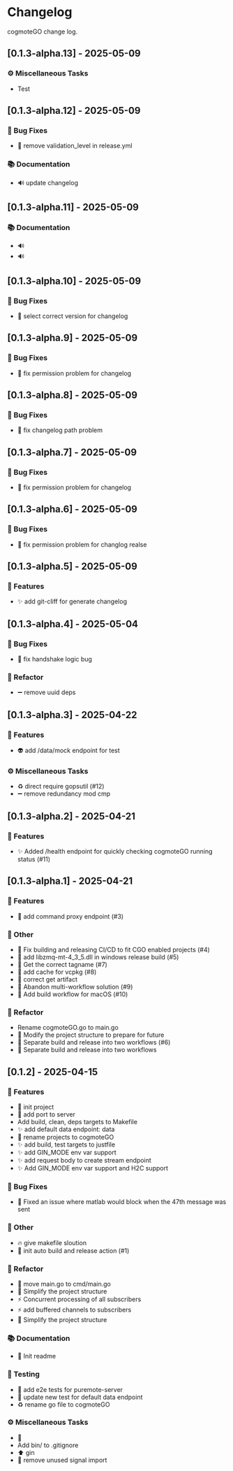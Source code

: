 # Changelog

cogmoteGO change log.

## [0.1.3-alpha.13] - 2025-05-09

### ⚙️ Miscellaneous Tasks

- Test

## [0.1.3-alpha.12] - 2025-05-09

### 🐛 Bug Fixes

- :bug: remove validation_level in release.yml

### 📚 Documentation

- :loud_sound: update changelog

## [0.1.3-alpha.11] - 2025-05-09

### 📚 Documentation

- :loud_sound:
- :loud_sound:

## [0.1.3-alpha.10] - 2025-05-09

### 🐛 Bug Fixes

- :bug: select correct version for changelog

## [0.1.3-alpha.9] - 2025-05-09

### 🐛 Bug Fixes

- :bug: fix permission problem for changelog

## [0.1.3-alpha.8] - 2025-05-09

### 🐛 Bug Fixes

- :bug: fix changelog path problem

## [0.1.3-alpha.7] - 2025-05-09

### 🐛 Bug Fixes

- :bug: fix permission problem for changelog

## [0.1.3-alpha.6] - 2025-05-09

### 🐛 Bug Fixes

- :bug: fix permission problem for changlog realse

## [0.1.3-alpha.5] - 2025-05-09

### 🚀 Features

- :sparkles: add git-cliff for generate changelog

## [0.1.3-alpha.4] - 2025-05-04

### 🐛 Bug Fixes

- :bug: fix handshake logic bug

### 🚜 Refactor

- :heavy_minus_sign: remove uuid deps

## [0.1.3-alpha.3] - 2025-04-22

### 🚀 Features

- :alien: add /data/mock endpoint for test

### ⚙️ Miscellaneous Tasks

- :recycle: direct require gopsutil (#12)
- :heavy_minus_sign: remove redundancy mod cmp

## [0.1.3-alpha.2] - 2025-04-21

### 🚀 Features

- :sparkles: Added /health endpoint for quickly checking cogmoteGO running status (#11)

## [0.1.3-alpha.1] - 2025-04-21

### 🚀 Features

- 🎉 add command proxy endpoint (#3)

### 💼 Other

- :green_heart: Fix building and releasing CI/CD to fit CGO enabled projects (#4)
- :green_heart: add libzmq-mt-4_3_5.dll in windows release build (#5)
- 💚 Get the correct tagname (#7)
- :construction_worker: add cache for vcpkg (#8)
- :green_heart: correct get artifact
- :green_heart: Abandon multi-workflow solution (#9)
- 👷 Add build workflow for macOS (#10)

### 🚜 Refactor

- Rename cogmoteGO.go to main.go
- :art: Modify the project structure to prepare for future
- :art: Separate build and release into two workflows (#6)
- 🎨 Separate build and release into two workflows

## [0.1.2] - 2025-04-15

### 🚀 Features

- :tada: init project
- :rocket: add port to server
- Add build, clean, deps targets to Makefile
- :sparkles: add default data endpoint: data
- :art: rename projects to cogmoteGO
- :sparkles: add build, test targets to justfile
- :sparkles: add GIN_MODE env var support
- :sparkles: add request body to create stream endpoint
- :sparkles: Add GIN_MODE env var support and H2C support

### 🐛 Bug Fixes

- :bug: Fixed an issue where matlab would block when the 47th message was sent

### 💼 Other

- :fire: give makefile sloution
- :construction_worker: init auto build and release action (#1)

### 🚜 Refactor

- :truck: move main.go to cmd/main.go
- :art: Simplify the project structure
- :zap: Concurrent processing of all subscribers
- :zap: add buffered channels to subscribers
- :art: Simplify the project structure

### 📚 Documentation

- :memo: Init readme

### 🧪 Testing

- :test_tube: add e2e tests for puremote-server
- :test_tube: update new test for default data endpoint
- :recycle: rename go file to cogmoteGO

### ⚙️ Miscellaneous Tasks

- :construction:
- Add bin/ to .gitignore
- :arrow_up: gin
- :art: remove unused signal import

<!-- generated by git-cliff -->
